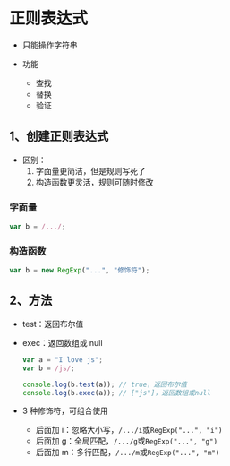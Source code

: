 # 正则表达式

- 只能操作字符串

- 功能
  - 查找
  - 替换
  - 验证

## 1、创建正则表达式

- 区别：
  1. 字面量更简洁，但是规则写死了
  2. 构造函数更灵活，规则可随时修改

### 字面量

```js
var b = /.../;
```

### 构造函数

```js
var b = new RegExp("...", "修饰符");
```

## 2、方法

- test：返回布尔值
- exec：返回数组或 null

  ```js
  var a = "I love js";
  var b = /js/;

  console.log(b.test(a)); // true，返回布尔值
  console.log(b.exec(a)); // ["js"]，返回数组或null
  ```

- 3 种修饰符，可组合使用
  - 后面加 i：忽略大小写，`/.../i`或`RegExp("...", "i")`
  - 后面加 g：全局匹配，`/.../g`或`RegExp("...", "g")`
  - 后面加 m：多行匹配，`/.../m`或`RegExp("...", "m")`
